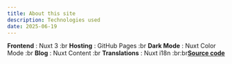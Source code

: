 ```yaml
---
title: About this site
description: Technologies used
date: 2025-06-19
---
```


**Frontend** : Nuxt 3 :br **Hosting** : GitHub Pages :br **Dark Mode** : Nuxt Color Mode :br **Blog** : Nuxt Content :br **Translations** : Nuxt i18n \:br\:br[**Source code**](https://github.com/y-l-g/y-l-g.github.io)
